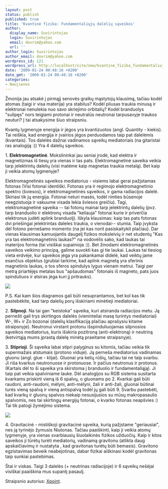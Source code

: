 ```yaml
---
layout: post
status: publish
published: true
title: 'Kvantinė fizika: Fundamentaliųjų dalelių sąveikos'
author:
  display_name: Suvirintojas
  login: Suvirintojas
  email: dovrim@yahoo.com
  url: ''
author_login: Suvirintojas
author_email: dovrim@yahoo.com
wordpress_id: 121
wordpress_url: http://localhost/site/new/kvantine_fizika_fundamentaliuju_daleliu_saveikos/
date: '2009-01-24 00:48:16 +0200'
date_gmt: '2009-01-24 00:48:16 +0200'
categories:
- Naujienos
---
```

<p>Žmonija jau atsakė į pirmąjį senovės graikų mąstytojų klausimą, tačiau kodėl atomas (taigi ir visa materija)  yra stabilus? Kodėl pliusas traukia minusą ir elektronai nenulekia nuo savo skriejimo orbitalių? Kodėl branduolys "sulipęs" nors teigiami protonai ir neutralūs neutronai tarpusavyje traukos neuturi? Į tai atsakysime šiuo straipsniu.</p>
<p>Kvantų lygmenyje energija ir jėgos yra kvantizuotos (angl. Quantity - kiekis). Tai reiškia, kad energija ir įvairios jėgos perduodamos taip pat dalelėmis (kvantais). Tos dalelės dažnai vadinamos sąveikų mediatoriais (na gitaristai ras analogiją :)) Yra 4 dalelių sąveikos. </p>
<p>1. <b>Elektromagnetinė</b>. Mokslininkai jau seniai įrodė, kad elektra ir magnetizmas iš tiesų yra vienas ir tas pats. Elektromagnetinė saveika veikia tarp įelektrintų dalelių (visi matėme kaip magnetas traukia metalą). Bet kaip ji veikia atomų lygmenyje?</p>
<p>Elektromagnetinės sąveikos mediatorius - visiems labai gerai pažįstamas fotonas (Visi fotonai identiški. Fotonas yra ir regimojo elektromagnetinio spektro (šviesos), ir elektromagnetinės sąveikos, ir gama radiacijos dalelė. Skiriasi tik jų energija. Fotonai neturi masės, todėl rimties būsenoje neegzistuoja ir vakuume visada lekia šviesos greičiu). Tagi, elektromagnetinė sąveika -- tai fotonų mainai tarp įelektrintų dalelių (pvz. tarp branduolio ir elektronų visada "keliauja" fotonai kurie ir priverčia elektronus judėti aplink branduolį). Iškyla klausimas: kaip tas pats fotonas dvi priešingai įelektrintas daleles traukia, o vienodai-- stumia. Taip įvyksta dėl fotono pernešamo momento (na jei kas norit pasiskaitykit plačiau). Dar vienas klausimas kamuojantis daugelį fizikos moksleivių ir net studentų "Kas yra tas elektromagnetinis laukas?" na vodovėlis sako, kad laukas tai materijos forma (tai visiškai supainioja :)). Bet žinodami elektromagnetinės saveikos veikimo principą, galime suvokti kas gi tie laukai. Laukas tai tiesiog vieta erdvėje, kur sąveikos jėga yra pakankamai didelė, kad veiktų jame esančius objektus (grubiai tarkime, kad aplink magnetą yra sferinis magnetinis laukas, o tos sferos spindulys lygus vienam metrui. Taigi per metrą priartėjęs metalas bus "apšaudomas" fotonais iš magneto, pats juos spinduliuos ir atsiras jėga kuri jį pritrauks).</p>
<p><img src="http://hyperphysics.phy-astr.gsu.edu/hbase/forces/imgfor/feynz.gif" /></p>
<p>P.S. Kai kam šios diagramos gali būti nesuprantamos, bet kol kas tik pastebėkite, kad tarp dalelių porų išskiriami minėtieji mediatoriai.</p>
<p>2. <b>Silpnoji</b>. Na tai gan "keistoka" sąveika, kuri atsiranda radiacijos metu. Ją pernešti gali trys skirtingos dalelės (vieninteliai masę turintys mediatoriai) W-, W+ ir Zo bozonai (dalelių klasifikaciją plačiau aprašysiu kitame straipsnyje). Neutronui virstant protonu išspinduliuojamas silpnosios sąveikos mediatorius, kuris išskiria pozitroną (anti-elektroną) ir neutriną (ketvirtąją mums įprastą dalelę minėtą praeitame straipsnyje). </p>
<p>3. <b>Stiprioji</b>. Ši sąveika labai stipri palyginus su kitomis, tačiau veikia tik supermažais atstumais (protono viduje). Ją perneša mediatorius vadinamas gluonu (angl. glue - klijai). Gluonai yra kelių rūšių, tačiau tai ne taip svarbu. Ji riša kvarkus neutronuose ir protonuose. Ir pačius neutronus ir protonus. (Kartais dėl to ši sąveika yra skirstoma į branduolio ir fundamentaliąją). Ji taip pat veikia spalviniame lauke. Dėl analogijos su RGB sistema susitarta kvarkams priskirti vieną iš 6 spalvų, o gluonams po 2. Kvarkai gali būti raudoni, anti-raudoni, mėlyni, anti-mėlyni, žali ir anti-žali, gluonai būtinai turės vieną spalvą ir vieną antispalvą todėl jų gali būti 9. Svarbu pastebėti, kad kvarkų ir gluonų spalvos niekaip nesusijusios su mūsų makropasaulio spalvomis, nes tai skirtingų energijų fotonai, o kvarko fotonas neapšvies :) Tai tik patogi žymėjimo sistema.</p>
<p><img src="http://nuclear.ucdavis.edu/~calderon/Research/nucleusToQuarks.jpg" /></p>
<p>4. Gravitacinė - mistiškoji gravitacinė sąveika, kurią pažįstame "geriausiai", nes ją tyrinėjo žymusis Niutonas. Tačiau paaiškinti, kaip ji veikia atomų lygmenyje, yra vienas svarbiausių šiuolaikinės fizikos užduočių. Kaip ir kitos saveikos ji tūrėtų turėti mediatorių, vadinamą gravitonu (atlikta daug apskaičiavimų ir nustatyta , kad gravitonas turėtų būti bemasis). Gravitono egzistavimas beveik neabejotinas, dabar fizikai aiškinasi kodėl gravitonas taip sunkiai pastebimas.</p>
<p>Štai ir viskas. Taigi 3 dalelės (+ neutrinas radiacijoje) ir 6 sąveikų nešėjai visiškai paaiškina mus supantį pasaulį.</p>
<p>Straipsnio autorius: <a class="ns" href="http://www.technews.lt/user/112">Xpoint</a>.</p>
